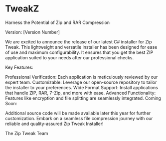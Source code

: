 # TweakZ
Harness the Potential of Zip and RAR Compression

Version: [Version Number]

We are excited to announce the release of our latest C# installer for Zip Tweak. This lightweight and versatile installer has been designed for ease of use and maximum configurability. It ensures that you get the best ZIP application suited to your needs after our professional checks.

Key Features:

Professional Verification: Each application is meticulously reviewed by our expert team.
Customizable: Leverage our open-source repository to tailor the installer to your preferences.
Wide Format Support: Install applications that handle ZIP, RAR, 7-Zip, and more with ease.
Advanced Functionality: Features like encryption and file splitting are seamlessly integrated.
Coming Soon:

Additional source code will be made available later this year for further customization.
Embark on a seamless file compression journey with our reliable and quality-assured Zip Tweak Installer!

The Zip Tweak Team

